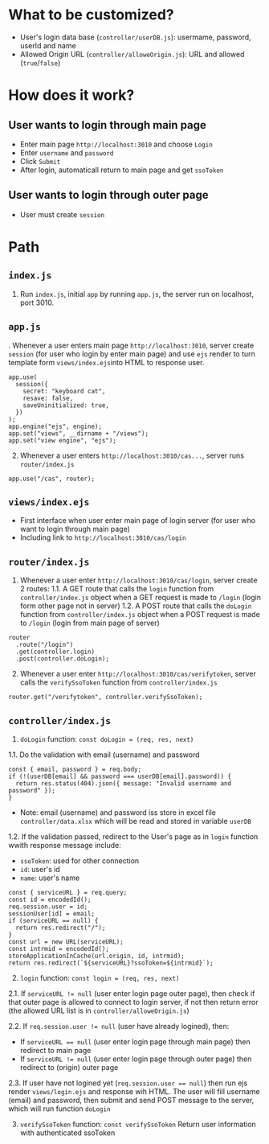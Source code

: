 # What to be customized?
- User's login data base (```controller/userDB.js```): usermame, password, userId and name
- Allowed Origin URL (```controller/alloweOrigin.js```): URL and allowed (```true```/```false```)
# How does it work?
## User wants to login through main page
- Enter main page ```http://localhost:3010``` and choose ```Login```
- Enter ```username``` and ```password```
- Click ```Submit```
- After login, automaticall return to main page and get ```ssoToken```
## User wants to login through outer page 
- User must create ```session```

# Path
## ```index.js```
1. Run ```index.js```, initial ```app``` by running ```app.js```, the server run on localhost, port 3010.
## ```app.js```
. Whenever a user enters main page ```http://localhost:3010```, server create ```session``` (for user who login by enter main page) and use ```ejs``` render to turn template form ```views/index.ejs```into HTML to response user.
```
app.use(
  session({
    secret: "keyboard cat",
    resave: false,
    saveUninitialized: true,
  })
);
app.engine("ejs", engine);
app.set("views", __dirname + "/views");
app.set("view engine", "ejs");
```
2. Whenever a user enters ```http://localhost:3010/cas...```, server runs ```router/index.js```  
```
app.use("/cas", router);
```
## ```views/index.ejs``` 
- First interface when user enter main page of login server (for user who want to login through main page)
- Including link to ```http://localhost:3010/cas/login```
## ```router/index.js```
1. Whenever a user enter ```http://localhost:3010/cas/login```, server create 2 routes:
1.1. A GET route that calls the ```login``` function from ```controller/index.js``` object when a GET request is made to ```/login``` (login form other page not in server)
1.2. A POST route that calls the ```doLogin``` function from ```controller/index.js``` object when a POST request is made to ```/login``` (login from main page of server)
```
router
  .route("/login")
  .get(controller.login)
  .post(controller.doLogin);
```
2. Whenever a user enter ```http://localhost:3010/cas/verifytoken```, server calls the ```verifySsoToken``` function from ```controller/index.js```
```
router.get("/verifytoken", controller.verifySsoToken);
```
## ```controller/index.js```
1. ```doLogin``` function: ```const doLogin = (req, res, next)```

1.1. Do the validation with email (username) and password
```
const { email, password } = req.body;
if (!(userDB[email] && password === userDB[email].password)) {
  return res.status(404).json({ message: "Invalid username and password" });
}
```
* Note: email (username) and password iss store in excel file ```controller/data.xlsx``` which will be read and stored in variable ```userDB```
  
1.2. If the validation passed, redirect to the User's page as in ```login``` function wwith response message include:

- ```ssoToken```: used for other connection 
- ```id```: user's id
- ```name```: user's name
```
const { serviceURL } = req.query;
const id = encodedId();
req.session.user = id;
sessionUser[id] = email;
if (serviceURL == null) {
  return res.redirect("/");
}
const url = new URL(serviceURL);
const intrmid = encodedId();
storeApplicationInCache(url.origin, id, intrmid);
return res.redirect(`${serviceURL}?ssoToken=${intrmid}`);
```
2. ```login``` function: ```const login = (req, res, next)```

2.1. If ```serviceURL != null``` (user enter login page outer page), then check if that outer page is allowed to connect to login server, if not then return error (the allowed URL list is in ```controller/alloweOrigin.js```)

2.2. If ```req.session.user != null``` (user have already logined), then:
- If ```serviceURL == null``` (user enter login page through main page) then redirect to main page
- If ```serviceURL != null``` (user enter login page through outer page) then redirect to (origin) outer page

2.3. If user have not logined yet (```req.session.user == null```) then run ejs render ```views/login.ejs``` and response wih HTML. The user will fill username (email) and password, then submit and send POST message to the server, which will run function ```doLogin```

3. ```verifySsoToken``` function: ```const verifySsoToken```
Return user information with authenticated ssoToken 
